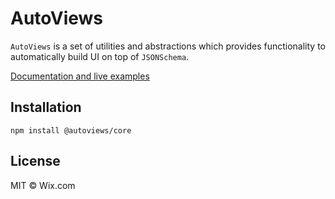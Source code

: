 # AutoViews

`AutoViews` is a set of utilities and abstractions which provides functionality to automatically build UI on top of `JSONSchema`.

[Documentation and live examples](https://wix-incubator.github.io/autoviews/)

## Installation

```
npm install @autoviews/core
```

## License

MIT © Wix.com
